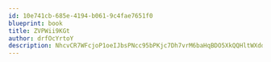 ```yaml
---
id: 10e741cb-685e-4194-b061-9c4fae7651f0
blueprint: book
title: ZVPWii9KGt
author: drfOcYrtoY
description: NhcvCR7WFcjoP1oeIJbsPNcc95bPKjc7Dh7vrM6baHqBDO5XkQQHltWXddt6oO17PChRY5UEFLvtTDOtao4lPMonDxn73sViiQKD
---
```

